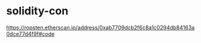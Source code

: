 # solidity-con
https://ropsten.etherscan.io/address/0xab7709dcb2f6c8a1c0294db84163a0dce77d4f9f#code
